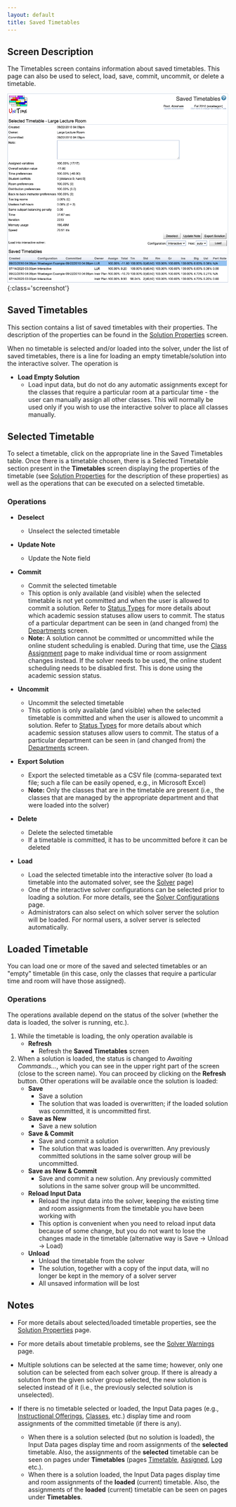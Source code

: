 ```yaml
---
layout: default
title: Saved Timetables
---
```

## Screen Description

The Timetables screen contains information about saved timetables. This page can also be used to select, load, save, commit, uncommit, or delete a timetable.

![Timetables](images/timetables-1.png){:class='screenshot'}

## Saved Timetables

This section contains a list of saved timetables with their properties. The description of the properties can be found in the [Solution Properties](solution-properties) screen.

When no timetable is selected and/or loaded into the solver, under the list of saved timetables, there is a line for loading an empty timetable/solution into the interactive solver. The operation is

* **Load Empty Solution**
    * Load input data, but do not do any automatic assignments except for the classes that require a particular room at a particular time - the user can manually assign all other classes. This will normally be used only if you wish to use the interactive solver to place all classes manually.

## Selected Timetable

To select a timetable, click on the appropriate line in the Saved Timetables table. Once there is a timetable chosen, there is a Selected Timetable section present in the **Timetables** screen displaying the properties of the timetable (see [Solution Properties](solution-properties) for the description of these properties) as well as the operations that can be executed on a selected timetable.

### Operations

* **Deselect**
    * Unselect the selected timetable

* **Update Note**
    * Update the Note field

* **Commit**
    * Commit the selected timetable
    * This option is only available (and visible) when the selected timetable is not yet committed and when the user is allowed to commit a solution. Refer to [Status Types](status-types) for more details about which academic session statuses allow users to commit. The status of a particular department can be seen in (and changed from) the [Departments](departments) screen.
    * **Note:** A solution cannot be committed or uncommitted while the online student scheduling is enabled. During that time, use the [Class Assignment](class-assignment) page to make individual time or room assignment changes instead. If the solver needs to be used, the online student scheduling needs to be disabled first. This is done using the academic session status.

* **Uncommit**
    * Uncommit the selected timetable
    * This option is only available (and visible) when the selected timetable is committed and when the user is allowed to uncommit a solution. Refer to [Status Types](status-types) for more details about which academic session statuses allow users to commit. The status of a particular department can be seen in (and changed from) the [Departments](departments) screen.

* **Export Solution**
    * Export the selected timetable as a CSV file (comma-separated text file; such a file can be easily opened, e.g., in Microsoft Excel)
    * **Note:** Only the classes that are in the timetable are present (i.e., the classes that are managed by the appropriate department and that were loaded into the solver)

* **Delete**
    * Delete the selected timetable
    * If a timetable is committed, it has to be uncommitted before it can be deleted

* **Load**
    * Load the selected timetable into the interactive solver (to load a timetable into the automated solver, see the [Solver](solver) page)
    * One of the interactive solver configurations can be selected prior to loading a solution. For more details, see the [Solver Configurations](solver-configurations) page.
    * Administrators can also select on which solver server the solution will be loaded. For normal users, a solver server is selected automatically.

## Loaded Timetable

You can load one or more of the saved and selected timetables or an "empty" timetable (in this case, only the classes that require a particular time and room will have those assigned).

### Operations

The operations available depend on the status of the solver (whether the data is loaded, the solver is running, etc.).

1. While the timetable is loading, the only operation available is
    * **Refresh**
        * Refresh the **Saved Timetables** screen
2. When a solution is loaded, the status is changed to *Awaiting Commands...*, which you can see in the upper right part of the screen (close to the screen name). You can proceed by clicking on the **Refresh** button. Other operations will be available once the solution is loaded:
    * **Save**
        * Save a solution
        * The solution that was loaded is overwritten; if the loaded solution was committed, it is uncommitted first.
    * **Save as New**
        * Save a new solution
    * **Save & Commit**
        * Save and commit a solution
        * The solution that was loaded is overwritten. Any previously committed solutions in the same solver group will be uncommitted.
    * **Save as New & Commit**
        * Save and commit a new solution. Any previously committed solutions in the same solver group will be uncommitted.
    * **Reload Input Data**
        * Reload the input data into the solver, keeping the existing time and room assignments from the timetable you have been working with
        * This option is convenient when you need to reload input data because of some change, but you do not want to lose the changes made in the timetable (alternative way is Save → Unload → Load)
    * **Unload**
        * Unload the timetable from the solver
        * The solution, together with a copy of the input data, will no longer be kept in the memory of a solver server
        * All unsaved information will be lost

## Notes

* For more details about selected/loaded timetable properties, see the [Solution Properties](solution-properties) page.

* For more details about timetable problems, see the [Solver Warnings](solver-warnings) page.

* Multiple solutions can be selected at the same time; however, only one solution can be selected from each solver group. If there is already a solution from the given solver group selected, the new solution is selected instead of it (i.e., the previously selected solution is unselected).

* If there is no timetable selected or loaded, the Input Data pages (e.g., [Instructional Offerings](instructional-offerings), [Classes](classes), etc.) display time and room assignments of the committed timetable (if there is any).
    * When there is a solution selected (but no solution is loaded), the Input Data pages display time and room assignments of the __selected__ timetable. Also, the assignments of the __selected__ timetable can be seen on pages under **Timetables** (pages [Timetable](timetable), [Assigned](assigned-classes), [Log](solver-log) etc.).
    * When there is a solution loaded, the Input Data pages display time and room assignments of the __loaded__ (current) timetable. Also, the assignments of the __loaded__ (current) timetable can be seen on pages under **Timetables**.
